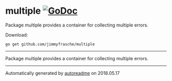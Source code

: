 # multiple [![GoDoc](https://godoc.org/github.com/jimmyfrasche/multiple?status.svg)](https://godoc.org/github.com/jimmyfrasche/multiple)
Package multiple provides a container for collecting multiple errors.

Download:
```shell
go get github.com/jimmyfrasche/multiple
```

* * *
Package multiple provides a container for collecting multiple errors.



* * *
Automatically generated by [autoreadme](https://github.com/jimmyfrasche/autoreadme) on 2018.05.17
